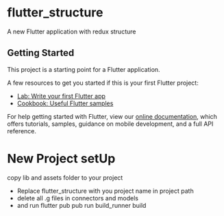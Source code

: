 # flutter_structure

A new Flutter application with redux structure

## Getting Started

This project is a starting point for a Flutter application.

A few resources to get you started if this is your first Flutter project:

- [Lab: Write your first Flutter app](https://flutter.io/docs/get-started/codelab)
- [Cookbook: Useful Flutter samples](https://flutter.io/docs/cookbook)

For help getting started with Flutter, view our 
[online documentation](https://flutter.io/docs), which offers tutorials, 
samples, guidance on mobile development, and a full API reference.


# New Project setUp
copy lib and assets folder to your project
- Replace flutter_structure with you project name in project path
- delete all .g files in connectors and models
- and run flutter pub pub run build_runner build
